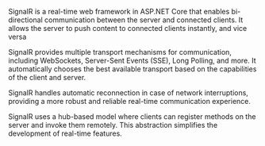 SignalR is a real-time web framework in ASP.NET Core that enables bi-directional communication between the server and connected clients. It allows the server to push content to connected clients instantly, and vice versa

 SignalR provides multiple transport mechanisms for communication, including WebSockets, Server-Sent Events (SSE), Long Polling, and more. It automatically chooses the best available transport based on the capabilities of the client and server.

 SignalR handles automatic reconnection in case of network interruptions, providing a more robust and reliable real-time communication experience.

 SignalR uses a hub-based model where clients can register methods on the server and invoke them remotely. This abstraction simplifies the development of real-time features.

